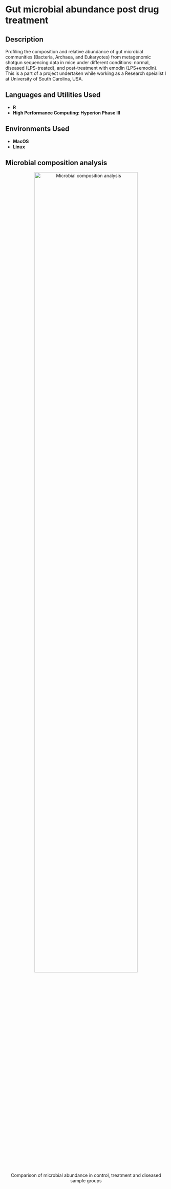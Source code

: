 <h1>Gut microbial abundance post drug treatment</h1>

<h2>Description</h2>
<p>
 Profiling the composition and relative abundance of gut microbial communities (Bacteria, Archaea, and Eukaryotes) from metagenomic shotgun sequencing data in mice under different conditions: normal, diseased (LPS-treated), and post-treatment with emodin (LPS+emodin).
  This is a part of a project undertaken while working as a Research speialist I at University of South Carolina, USA.
</p>

<h2>Languages and Utilities Used</h2>
<ul>
    <li><b>R</b></li>
    <li><b>High Performance Computing: Hyperion Phase III </b></li>   
</ul>

<h2>Environments Used</h2>
<ul>
    <li><b>MacOS</b></li>
    <li><b>Linux</b></li>
</ul>

<h2>Microbial composition analysis</h2>
<p align="center">
    <img src="https://github.com/CbAsh07/metaphlan/blob/main/emodin.png" alt="Microbial composition analysis" width="80%" height="80%">
    <br />
    Comparison of microbial abundance in control, treatment and diseased sample groups
</p>


<!--
 ```diff
- text in red
+ text in green
! text in orange
# text in gray
@@ text in purple (and bold)@@
```
--!>

